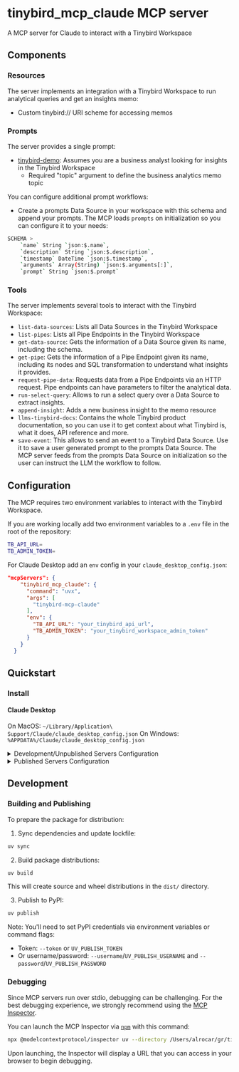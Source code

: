 # tinybird_mcp_claude MCP server

A MCP server for Claude to interact with a Tinybird Workspace

## Components

### Resources

The server implements an integration with a Tinybird Workspace to run analytical queries and get an insights memo:
- Custom tinybird:// URI scheme for accessing memos

### Prompts

The server provides a single prompt:
- [tinybird-demo](https://github.com/tinybirdcohttps://github.com/tinybirdco/tinybird_mcp_claude/blob/93dd9e1d3c0e33f408fe88297151a44c1dfc049c/src/tinybird_mcp_claude/server.py#L20): Assumes you are a business analyst looking for insights in the Tinybird Workspace
  - Required "topic" argument to define the business analytics memo topic

You can configure additional prompt workflows:
  - Create a prompts Data Source in your workspace with this schema and append your prompts. The MCP loads `prompts` on initialization so you can configure it to your needs:
```bash
SCHEMA >
    `name` String `json:$.name`,
    `description` String `json:$.description`,
    `timestamp` DateTime `json:$.timestamp`,
    `arguments` Array(String) `json:$.arguments[:]`,
    `prompt` String `json:$.prompt`
```

### Tools

The server implements several tools to interact with the Tinybird Workspace:
- `list-data-sources`: Lists all Data Sources in the Tinybird Workspace
- `list-pipes`: Lists all Pipe Endpoints in the Tinybird Workspace
- `get-data-source`: Gets the information of a Data Source given its name, including the schema.
- `get-pipe`: Gets the information of a Pipe Endpoint given its name, including its nodes and SQL transformation to understand what insights it provides.
- `request-pipe-data`: Requests data from a Pipe Endpoints via an HTTP request. Pipe endpoints can have parameters to filter the analytical data.
- `run-select-query`: Allows to run a select query over a Data Source to extract insights.
- `append-insight`: Adds a new business insight to the memo resource
- `llms-tinybird-docs`: Contains the whole Tinybird product documentation, so you can use it to get context about what Tinybird is, what it does, API reference and more.
- `save-event`: This allows to send an event to a Tinybird Data Source. Use it to save a user generated prompt to the prompts Data Source. The MCP server feeds from the prompts Data Source on initialization so the user can instruct the LLM the workflow to follow.

## Configuration

The MCP requires two environment variables to interact with the Tinybird Workspace.

If you are working locally add two environment variables to a `.env` file in the root of the repository:

```sh
TB_API_URL=
TB_ADMIN_TOKEN=
```

For Claude Desktop add an `env` config in your `claude_desktop_config.json`:

```json
"mcpServers": {
    "tinybird_mcp_claude": {
      "command": "uvx",
      "args": [
        "tinybird-mcp-claude"
      ],
      "env": {
        "TB_API_URL": "your_tinybird_api_url",
        "TB_ADMIN_TOKEN": "your_tinybird_workspace_admin_token"
      }
    }
  }
```

## Quickstart

### Install

#### Claude Desktop

On MacOS: `~/Library/Application\ Support/Claude/claude_desktop_config.json`
On Windows: `%APPDATA%/Claude/claude_desktop_config.json`

<details>
  <summary>Development/Unpublished Servers Configuration</summary>
  ```
  "mcpServers": {
    "tinybird_mcp_claude_local": {
      "command": "uv",
      "args": [
        "--directory",
        "/Users/alrocar/gr/tinybird_mcp_claude",
        "run",
        "tinybird-mcp-claude"
      ]
    }
  }
  ```
</details>

<details>
  <summary>Published Servers Configuration</summary>
  ```
  "mcpServers": {
    "tinybird_mcp_claude": {
      "command": "uvx",
      "args": [
        "tinybird-mcp-claude"
      ]
    }
  }
  ```
</details>

## Development

### Building and Publishing

To prepare the package for distribution:

1. Sync dependencies and update lockfile:
```bash
uv sync
```

2. Build package distributions:
```bash
uv build
```

This will create source and wheel distributions in the `dist/` directory.

3. Publish to PyPI:
```bash
uv publish
```

Note: You'll need to set PyPI credentials via environment variables or command flags:
- Token: `--token` or `UV_PUBLISH_TOKEN`
- Or username/password: `--username`/`UV_PUBLISH_USERNAME` and `--password`/`UV_PUBLISH_PASSWORD`

### Debugging

Since MCP servers run over stdio, debugging can be challenging. For the best debugging
experience, we strongly recommend using the [MCP Inspector](https://github.com/modelcontextprotocol/inspector).


You can launch the MCP Inspector via [`npm`](https://docs.npmjs.com/downloading-and-installing-node-js-and-npm) with this command:

```bash
npx @modelcontextprotocol/inspector uv --directory /Users/alrocar/gr/tinybird_mcp_claude run tinybird-mcp-claude
```


Upon launching, the Inspector will display a URL that you can access in your browser to begin debugging.